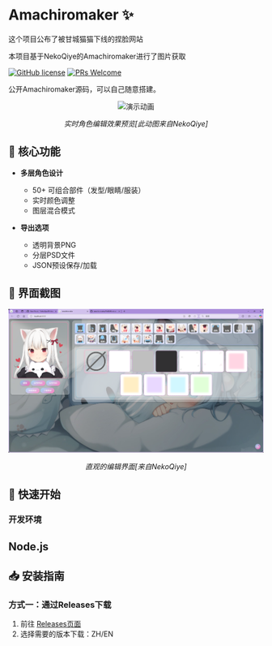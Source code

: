 # Amachiromaker ✨

这个项目公布了被甘城猫猫下线的捏脸网站

本项目基于NekoQiye的Amachiromaker进行了图片获取

[![GitHub license](https://img.shields.io/badge/license-MIT-blue.svg)](LICENSE)
[![PRs Welcome](https://img.shields.io/badge/PRs-欢迎投稿-brightgreen.svg)](CONTRIBUTING.md)

公开Amachiromaker源码，可以自己随意搭建。

<div align="center">
  <img src="readme-assets/gif1.gif" width="600" alt="演示动画"/>
  <p><em>实时角色编辑效果预览[此动图来自NekoQiye]</em></p>
</div>

## 🎨 核心功能

- **多层角色设计**
  - 50+ 可组合部件（发型/眼睛/服装）
  - 实时颜色调整
  - 图层混合模式

- **导出选项**
  - 透明背景PNG
  - 分层PSD文件
  - JSON预设保存/加载

## 📸 界面截图

<div align="center">
  <img src="readme-assets/screenshot.png" width="800" alt="操作界面截图"/>
  <p><em>直观的编辑界面[来自NekoQiye]</em></p>
</div>

## 🚀 快速开始

### 开发环境
## Node.js

## 📥 安装指南

### 方式一：通过Releases下载
1. 前往 [Releases页面](https://github.com/xiaoxhan1234/Amachiromaker/releases/tag/Amachiromaker)
2. 选择需要的版本下载：ZH/EN
